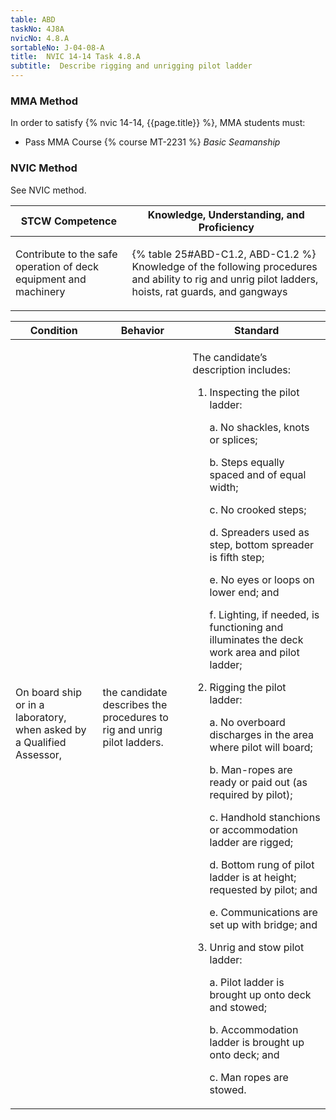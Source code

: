 ```yaml
---
table: ABD
taskNo: 4J8A
nvicNo: 4.8.A 
sortableNo: J-04-08-A
title:  NVIC 14-14 Task 4.8.A
subtitle:  Describe rigging and unrigging pilot ladder
---
```



### MMA Method

In order to satisfy  {% nvic 14-14, {{page.title}}  %}, MMA students must:

* Pass MMA Course {% course MT-2231 %}  *Basic Seamanship*


### NVIC Method

<a onclick="togglevisibility('nvic_methods')" >See NVIC method.</a>

<div id='nvic_methods' class='hide'>

<table>
<thead>
<tr>
<th class='forty'> STCW Competence </th>
<th class='sixty'> Knowledge, Understanding, and Proficiency </th>
</tr>
</thead>




<tbody>
<tr><td markdown='1'>

Contribute to the safe operation of deck equipment and machinery

</td><td markdown='1'>

{% table 25#ABD-C1.2, ABD-C1.2 %} Knowledge of the following procedures and ability to rig and unrig pilot ladders, hoists, rat guards, and gangways

</td></tr>


</tbody>
</table>


<table>
<thead>
<tr><th class='twenty'>  Condition </th><th class='twenty'> Behavior </th><th  class='sixty'>Standard </th></tr>
</thead>
<tbody >



<tr><td markdown='1'>

On board ship or in a laboratory, when asked by a Qualified Assessor,

</td><td markdown='1'>

the candidate describes the procedures to rig and unrig pilot ladders.

<br>

<div class="tooltip" markdown='1'>



</div>


</td><td markdown='1'>

The candidate’s description includes:

1. Inspecting the pilot ladder:

	a. No shackles, knots or splices;

	b. Steps equally spaced and of equal width;

	c. No crooked steps;

	d. Spreaders used as step, bottom spreader is fifth step;

	e. No eyes or loops on lower end; and

	f. Lighting, if needed, is functioning and illuminates the deck work area and pilot ladder;

2. Rigging the pilot ladder:

	a. No overboard discharges in the area where pilot will board;

	b. Man-ropes are ready or paid out (as required by pilot);

	c. Handhold stanchions or accommodation ladder are rigged;

	d. Bottom rung of pilot ladder is at height; requested by pilot; and

	e. Communications are set up with bridge; and

3. Unrig and stow pilot ladder:

	a. Pilot ladder is brought up onto deck and stowed;

	b. Accommodation ladder is brought up onto deck; and

	c. Man ropes are stowed. 

</td></tr>
</tbody>
</table>
</div>
